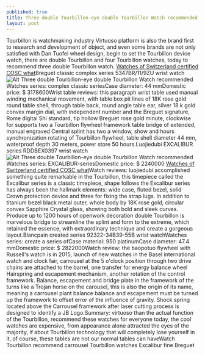 ```yaml
---
published: true
title: Three double Tourbillon-eye double Tourbillon Watch recommended
layout: post
---
```

Tourbillon is watchmaking industry Virtuoso platform is also the brand first to research and development of object, and even some brands are not only satisfied with Dan Tuofei wheel design, begin to set the Tourbillon device watch, there are double Tourbillon and four Tourbillon watches, today to recommend three double Tourbillon watch. [Watches of Switzerland certified COSC what](http://www.mkfans.com/2016/07/07/watches-of-switzerland-certified-cosc-what/)Breguet classic complex series 5347BR/11/9ZU wrist watch![Alt Three double Tourbillon-eye double Tourbillon Watch recommended](https://c1.staticflickr.com/9/8813/28322009565_5e1c211c25_z.jpg)Watches series: complex classic seriesCase diameter: 44 mmDomestic price: $ 3178600Wrist table reviews: this paragraph wrist table used manual winding mechanical movement, with table box pit lines of 18K rose gold round table shell, through table back, round angle table ear, silver 18 k gold convex margin dial, with independent number and the Breguet signature, Rome digital Shi standard, tip hollow Breguet rose gold minute, clockwise for supports two a Tourbillon flywheel framework table bridge of extended, manual engraved Central splint has two a window, show and hours synchronization rotating of Tourbillon flywheel, table shell diameter 44 mm, waterproof depth 30 meters, power store 50 hours.Luojiedubi EXCALIBUR series RDDBEX0397 wrist watch![Alt Three double Tourbillon-eye double Tourbillon Watch recommended](https://c1.staticflickr.com/9/8853/28218250312_0d67b235c1_z.jpg)Watches series: EXCALIBUR-seriesDomestic price: $ 2240000 [Watches of Switzerland certified COSC what](http://www.mkfans.com/2016/07/07/watches-of-switzerland-certified-cosc-what/)Watch reviews: luojiedubi accomplished something quite remarkable in the Tourbillon, this timepiece called the Excalibur series is a classic timepiece, shape follows the Excalibur series has always been the hallmark elements: wide case, fluted bezel, solid Crown protection device and three for fixing the strap lugs. In addition to titanium bezel black metal outer, whole body by 18K rose gold, circular convex Sapphire Crystal glass, showing both bold and sleek curves. Produce up to 1200 hours of openwork decoration double Tourbillon is marvelous bridge to streamline the splint and form to the extreme, which retained the essence, with extraordinary technique and create a gorgeous layout.Blancpain created series 92322-34B39-55B wrist watchWatches series: create a series ofCase material: 950 platinumCase diameter: 47.4 mmDomestic price: $ 2822000Watch review: the baopotuo flywheel with Russell\'s watch is in 2015, launch of new watches in the Basel international watch and clock fair, carrousel at the 5 o\'clock position through two drive chains are attached to the barrel, one transfer for energy balance wheel Hairspring and escapement mechanism, another rotation of the control framework. Balance, escapement and bridge plate in the framework of the turns like a Trojan horse on the carousel, this is also the origin of its name, meaning a carrousel plant balance balance and escapement must be turned up the framework to offset error of the influence of gravity. Shock spring located above the Carrousel framework after laser cutting process is designed to identify a JB Logo.Summary: virtuoso than the actual function of the Tourbillon, recommend these watches for everyone today, the cool watches are expensive, from appearance alone attracted the eyes of the majority, if about Tourbillon technology that will completely lose yourself in it, of course, these tables are not our normal tables can haveWatch Tourbillon recommend carrousel Tourbillon watches Excalibur fine Breguet